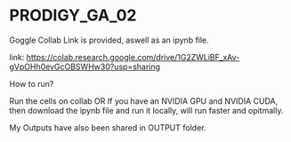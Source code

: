 # PRODIGY_GA_02

Goggle Collab Link is provided, aswell as an ipynb file.

link: https://colab.research.google.com/drive/1G2ZWLiBF_xAv-gVpOHh0evGcOBSWHw30?usp=sharing

How to run?

Run the cells on collab
OR
If you have an NVIDIA GPU and NVIDIA CUDA, then download the ipynb file and run it locally, will run faster and opitmally. 

My Outputs have also been shared in OUTPUT folder.
